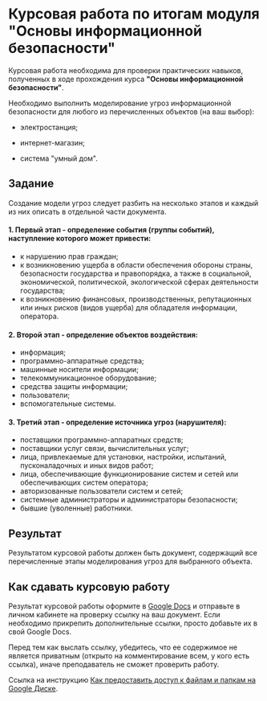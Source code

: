 # Курсовая работа по итогам модуля "Основы информационной безопасности"

Курсовая работа необходима для проверки практических навыков, полученных в ходе прохождения курса  **"Основы информационной безопасности"**.

Необходимо выполнить моделирование угроз информационной безопасности для любого из перечисленных объектов (на ваш выбор):

- электростанция;

- интернет-магазин;

- система "умный дом".

  
## Задание

Создание модели угроз следует разбить на несколько этапов и каждый из них описать в отдельной части документа.

#### 1. Первый этап - определение события (группы событий), наступление которого может привести:
   - к нарушению прав граждан;
   - к возникновению ущерба в области обеспечения обороны страны, безопасности государства и правопорядка, а также в социальной, экономической, политической, экологической сферах деятельности государства;
   - к возникновению финансовых, производственных, репутационных или иных рисков (видов ущерба) для обладателя информации, оператора.
   
#### 2. Второй этап - определение объектов воздействия:
   - информация;
   - программно-аппаратные средства;
   - машинные носители информации;
   - телекоммуникационное оборудование;
   - средства защиты информации;
   - пользователи;
   - вспомогательные системы.
   
#### 3. Третий этап - определение источника угроз (нарушителя):

   - поставщики программно-аппаратных средств;
   - поставщики услуг связи, вычислительных услуг;
   - лица, привлекаемые для установки, настройки, испытаний, пусконаладочных и иных видов работ;
   - лица, обеспечивающие функционирование систем и сетей или обеспечивающих систем оператора;
   - авторизованные пользователи систем и сетей;
   - системные администраторы и администраторы безопасности;
   - бывшие (уволенные) работники.


## Результат

Результатом курсовой работы должен быть документ, содержащий все перечисленные этапы моделирования угроз для выбранного объекта.

## Как сдавать курсовую работу

Результат курсовой работы оформите в [Google Docs](https://docs.google.com/document/u/0/?tgif=d) и отправьте в личном кабинете на проверку ссылку на ваш документ.
Если необходимо прикрепить дополнительные ссылки, просто добавьте их в свой Google Docs.

Перед тем как выслать ссылку, убедитесь, что ее содержимое не является приватным (открыто на комментирование всем, у кого есть ссылка), иначе преподаватель не сможет проверить работу. 

Ссылка на инструкцию [Как предоставить доступ к файлам и папкам на Google Диске](https://support.google.com/docs/answer/2494822?hl=ru&co=GENIE.Platform%3DDesktop).
